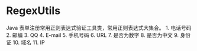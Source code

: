 # RegexUtils
Java 表单注册常用正则表达式验证工具类，常用正则表达式大集合。  1. 电话号码  2. 邮编  3. QQ  4. E-mail  5. 手机号码  6. URL  7. 是否为数字  8. 是否为中文  9. 身份证  10. 域名  11. IP 
